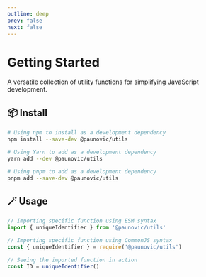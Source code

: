 ```yaml
---
outline: deep
prev: false
next: false
---
```


# Getting Started

A versatile collection of utility functions for simplifying JavaScript development.

## 📦 Install

```bash
# Using npm to install as a development dependency
npm install --save-dev @paunovic/utils

# Using Yarn to add as a development dependency
yarn add --dev @paunovic/utils

# Using pnpm to add as a development dependency
pnpm add --save-dev @paunovic/utils
```

## 🪄 Usage

```ts
// Importing specific function using ESM syntax
import { uniqueIdentifier } from '@paunovic/utils'

// Importing specific function using CommonJS syntax
const { uniqueIdentifier } = require('@paunovic/utils')

// Seeing the imported function in action
const ID = uniqueIdentifier()
```
